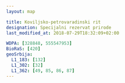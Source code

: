 ```yaml
---
layout: map

title: Koviljsko-petrovaradinski rit
designation: Specijalni rezervat prirode
last_modified_at: 2018-07-29T18:32:09+02:00

WDPA: [328848, 555547953]
BioRaS: [420]
geoSrbija:
  L1_183: [132]
  L1_302: [32]
  L1_362: [49, 85, 86, 87]
---
```

